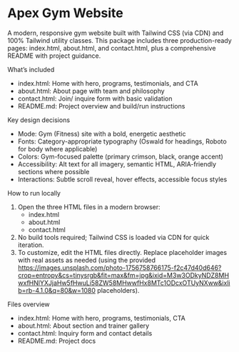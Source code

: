 # Apex Gym Website

A modern, responsive gym website built with Tailwind CSS (via CDN) and 100% Tailwind utility classes. This package includes three production-ready pages: index.html, about.html, and contact.html, plus a comprehensive README with project guidance.

What’s included
- index.html: Home with hero, programs, testimonials, and CTA
- about.html: About page with team and philosophy
- contact.html: Join/ inquire form with basic validation
- README.md: Project overview and build/run instructions

Key design decisions
- Mode: Gym (Fitness) site with a bold, energetic aesthetic
- Fonts: Category-appropriate typography (Oswald for headings, Roboto for body where applicable)
- Colors: Gym-focused palette (primary crimson, black, orange accent)
- Accessibility: Alt text for all imagery, semantic HTML, ARIA-friendly sections where possible
- Interactions: Subtle scroll reveal, hover effects, accessible focus styles

How to run locally
1. Open the three HTML files in a modern browser:
   - index.html
   - about.html
   - contact.html
2. No build tools required; Tailwind CSS is loaded via CDN for quick iteration.
3. To customize, edit the HTML files directly. Replace placeholder images with real assets as needed (using the provided https://images.unsplash.com/photo-1756758766175-f2c47d40d646?crop=entropy&cs=tinysrgb&fit=max&fm=jpg&ixid=M3w3ODkyNDZ8MHwxfHNlYXJjaHw5fHwuLi58ZW58MHwwfHx8MTc1ODcxOTUyNXww&ixlib=rb-4.1.0&q=80&w=1080 placeholders).

Files overview
- index.html: Home with hero, programs, testimonials, CTA
- about.html: About section and trainer gallery
- contact.html: Inquiry form and contact details
- README.md: Project docs